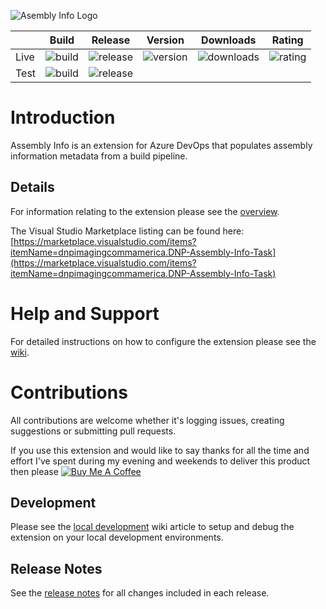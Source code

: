 ![Asembly Info Logo](./src/images/logo_large.png)

|      | Build | Release | Version | Downloads | Rating |
|------|-------|---------|---------|-----------|--------|
| Live | ![build](https://dev.azure.com/dnpphoto/AzureDevOpsExtensions/_apis/build/status/Verify-Published.Live) | ![release](https://dnpphoto.vsrm.visualstudio.com/_apis/public/Release/badge/86c93e13-9469-4df8-95f0-98c43c760a09/1/99) | ![version](https://img.shields.io/visual-studio-marketplace/v/dnpimagingcommamerica.DNP-Assembly-Info-Task?logo=tfs) | ![downloads](https://img.shields.io/visual-studio-marketplace/azure-devops/installs/total/dnpimagingcommamerica.DNP-Assembly-Info-Task?label=downloads&logo=tfs&color=informational) | ![rating](https://img.shields.io/visual-studio-marketplace/r/dnpimagingcommamerica.DNP-Assembly-Info-Task?logo=tfs&color=informational) |
| Test | ![build](https://dev.azure.com/dnpphoto/AzureDevOpsExtensions/_apis/build/status/Verify-Published.Test) | ![release](https://dnpphoto.vsrm.visualstudio.com/_apis/public/Release/badge/86c93e13-9469-4df8-95f0-98c43c760a09/1/98) |     |     |     |

# Introduction
Assembly Info is an extension for Azure DevOps that populates assembly information metadata from a build pipeline.

## Details
For information relating to the extension please see the [overview](./src/Overview.md).  

The Visual Studio Marketplace listing can be found here:  
[https://marketplace.visualstudio.com/items?itemName=dnpimagingcommamerica.DNP-Assembly-Info-Task](https://marketplace.visualstudio.com/items?itemName=dnpimagingcommamerica.DNP-Assembly-Info-Task)

# Help and Support
For detailed instructions on how to configure the extension please see the [wiki](https://github.com/timkatje/vsts-assemblyinfo-task/wiki).

# Contributions
All contributions are welcome whether it's logging issues, creating suggestions or submitting pull requests.  

If you use this extension and would like to say thanks for all the time and effort I've spent during my evening and weekends to deliver this product then please <a href="https://www.buymeacoffee.com/bleddynrichards" target="_blank"><img src="https://www.buymeacoffee.com/assets/img/custom_images/orange_img.png" alt="Buy Me A Coffee" style="height: auto !important;width: auto !important;" ></a>

## Development
Please see the [local development](https://github.com/timkatje/vsts-assemblyinfo-task/wiki/Local-Development) wiki article to setup and debug the extension on your local development environments.

## Release Notes
See the [release notes](ReleaseNotes.md) for all changes included in each release.
